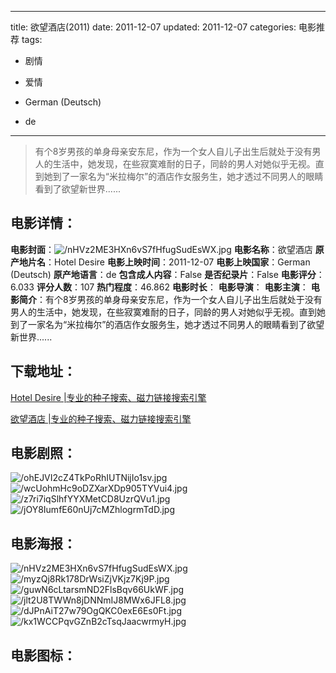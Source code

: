 
---
title: 欲望酒店(2011)
date: 2011-12-07
updated: 2011-12-07
categories: 电影推荐
tags:
- 剧情
- 爱情

- German (Deutsch)
- de
---


> 有个8岁男孩的单身母亲安东尼，作为一个女人自儿子出生后就处于没有男人的生活中，她发现，在些寂寞难耐的日子，同龄的男人对她似乎无视。直到她到了一家名为“米拉梅尔”的酒店作女服务生，她才透过不同男人的眼睛看到了欲望新世界......

## **电影详情**：

**电影封面**：<img src="https://image.tmdb.org/t/p/w200/nHVz2ME3HXn6vS7fHfugSudEsWX.jpg" alt="/nHVz2ME3HXn6vS7fHfugSudEsWX.jpg" title="/nHVz2ME3HXn6vS7fHfugSudEsWX.jpg">
**电影名称**：欲望酒店
**原产地片名**：Hotel Desire
**电影上映时间**：2011-12-07
**电影上映国家**：German (Deutsch)
**原产地语言**：de
**包含成人内容**：False
**是否纪录片**：False
**电影评分**：6.033
**评分人数**：107
**热门程度**：46.862
**电影时长**：
**电影导演**：
**电影主演**：
**电影简介**：有个8岁男孩的单身母亲安东尼，作为一个女人自儿子出生后就处于没有男人的生活中，她发现，在些寂寞难耐的日子，同龄的男人对她似乎无视。直到她到了一家名为“米拉梅尔”的酒店作女服务生，她才透过不同男人的眼睛看到了欲望新世界......

## **下载地址**：
[Hotel Desire |专业的种子搜索、磁力链接搜索引擎](https://movie.amd794.com:2083/?search=Hotel%20Desire&ordering=&mode=match_phrase&page_size=10&page=1)

[欲望酒店 |专业的种子搜索、磁力链接搜索引擎](https://movie.amd794.com:2083/?search=%E6%AC%B2%E6%9C%9B%E9%85%92%E5%BA%97&ordering=&mode=match_phrase&page_size=10&page=1)
 

## **电影剧照**：
<img src="https://image.tmdb.org/t/p/original/ohEJVI2cZ4TkPoRhIUTNijIo1sv.jpg" alt="/ohEJVI2cZ4TkPoRhIUTNijIo1sv.jpg" title="/ohEJVI2cZ4TkPoRhIUTNijIo1sv.jpg"><img src="https://image.tmdb.org/t/p/original/wcUohmHc9oDZXarXDp905TYVui4.jpg" alt="/wcUohmHc9oDZXarXDp905TYVui4.jpg" title="/wcUohmHc9oDZXarXDp905TYVui4.jpg"><img src="https://image.tmdb.org/t/p/original/z7ri7iqSlhfYYXMetCD8UzrQVu1.jpg" alt="/z7ri7iqSlhfYYXMetCD8UzrQVu1.jpg" title="/z7ri7iqSlhfYYXMetCD8UzrQVu1.jpg"><img src="https://image.tmdb.org/t/p/original/jOY8IumfE60nUj7cMZhlogrmTdD.jpg" alt="/jOY8IumfE60nUj7cMZhlogrmTdD.jpg" title="/jOY8IumfE60nUj7cMZhlogrmTdD.jpg">

## **电影海报**：
<img src="https://image.tmdb.org/t/p/original/nHVz2ME3HXn6vS7fHfugSudEsWX.jpg" alt="/nHVz2ME3HXn6vS7fHfugSudEsWX.jpg" title="/nHVz2ME3HXn6vS7fHfugSudEsWX.jpg"><img src="https://image.tmdb.org/t/p/original/myzQj8Rk178DrWsiZjVKjz7Kj9P.jpg" alt="/myzQj8Rk178DrWsiZjVKjz7Kj9P.jpg" title="/myzQj8Rk178DrWsiZjVKjz7Kj9P.jpg"><img src="https://image.tmdb.org/t/p/original/guwN6cLtarsmND2FlsBqv66UkWF.jpg" alt="/guwN6cLtarsmND2FlsBqv66UkWF.jpg" title="/guwN6cLtarsmND2FlsBqv66UkWF.jpg"><img src="https://image.tmdb.org/t/p/original/jlt2U8TWWn8jDNNmIJ8MWx6JFL8.jpg" alt="/jlt2U8TWWn8jDNNmIJ8MWx6JFL8.jpg" title="/jlt2U8TWWn8jDNNmIJ8MWx6JFL8.jpg"><img src="https://image.tmdb.org/t/p/original/dJPnAiT27w79OgQKC0exE6Es0Ft.jpg" alt="/dJPnAiT27w79OgQKC0exE6Es0Ft.jpg" title="/dJPnAiT27w79OgQKC0exE6Es0Ft.jpg"><img src="https://image.tmdb.org/t/p/original/kx1WCCPqvGZnB2cTsqJaacwrmyH.jpg" alt="/kx1WCCPqvGZnB2cTsqJaacwrmyH.jpg" title="/kx1WCCPqvGZnB2cTsqJaacwrmyH.jpg">

## **电影图标**：

